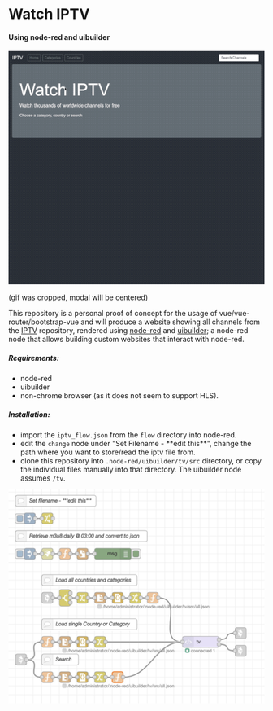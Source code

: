 # Watch IPTV 
#### Using node-red and uibuilder
![Alt text](./resources/iptv.gif?raw=true "IPTV")

(gif was cropped, modal will be centered)

This repository is a personal proof of concept for the usage of vue/vue-router/bootstrap-vue and will produce a website showing all channels from the [IPTV](https://github.com/iptv-org/iptv) repository, rendered using [node-red](https://nodered.org) and [uibuilder](https://flows.nodered.org/node/node-red-contrib-uibuilder); a node-red node that allows building custom websites that interact with node-red.

##### Requirements:

- node-red
- uibuilder
- non-chrome browser (as it does not seem to support HLS).


##### Installation:

- import the `iptv_flow.json` from the `flow` directory into node-red.
- edit the `change` node under "Set Filename - \*\*edit this\*\*", change the path where you want to store/read the iptv file from.
- clone this repository into `.node-red/uibuilder/tv/src` directory, or copy the individual files manually into that directory. The uibuilder node assumes `/tv`.


![Alt text](./resources/flow.jpg?raw=true "node-red flow")
